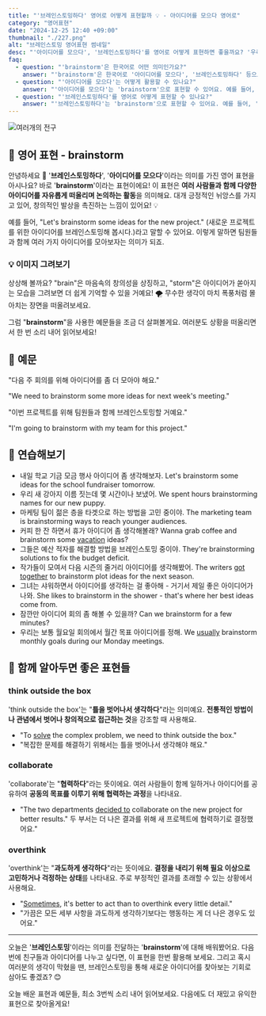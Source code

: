 ```yaml
---
title: "'브레인스토밍하다' 영어로 어떻게 표현할까 💡 - 아이디어를 모으다 영어로"
category: "영어표현"
date: "2024-12-25 12:40 +09:00"
thumbnail: "./227.png"
alt: "브레인스토밍 영어표현 썸네일"
desc: "'아이디어를 모으다', '브레인스토밍하다'를 영어로 어떻게 표현하면 좋을까요? '우리 회의에서 새로운 마케팅 아이디어를 모아보자', '우리는 프로젝트를 위해 브레인스토밍 할 거야' 등을 영어로 표현하는 법을 배워봅시다. 다양한 예문을 통해서 연습하고 본인의 표현으로 만들어 보세요."
faq:
  - question: "'brainstorm'은 한국어로 어떤 의미인가요?"
    answer: "'brainstorm'은 한국어로 '아이디어를 모으다', '브레인스토밍하다' 등으로 번역될 수 있어요. 주로 창의적인 아이디어를 자유롭게 나누는 과정에서 사용해요."
  - question: "'아이디어를 모으다'는 어떻게 활용할 수 있나요?"
    answer: "'아이디어를 모으다'는 'brainstorm'으로 표현할 수 있어요. 예를 들어, '우리 회의에서 새로운 마케팅 아이디어를 모아보자'는 'Let's brainstorm new marketing ideas in our meeting'으로 말할 수 있어요."
  - question: "'브레인스토밍하다'를 영어로 어떻게 표현할 수 있나요?"
    answer: "'브레인스토밍하다'는 'brainstorm'으로 표현할 수 있어요. 예를 들어, '우리는 프로젝트를 위해 브레인스토밍 할 거야'는 'We are going to brainstorm for the project'로 말할 수 있어요."
---
```


![여러개의 전구](./227-1.jpg)

## 🌟 영어 표현 - brainstorm

안녕하세요 👋 '**브레인스토밍하다**', '**아이디어를 모으다**'이라는 의미를 가진 영어 표현을 아시나요? 바로 '**brainstorm**'이라는 표현이에요! 이 표현은 **여러 사람들과 함께 다양한 아이디어를 자유롭게 떠올리며 논의하는 활동**을 의미해요. 대개 긍정적인 뉘앙스를 가지고 있어, 창의적인 발상을 촉진하는 느낌이 있어요! 💡

예를 들어, "Let's brainstorm some ideas for the new project." (새로운 프로젝트를 위한 아이디어를 브레인스토밍해 봅시다.)라고 말할 수 있어요. 이렇게 말하면 팀원들과 함께 여러 가지 아이디어를 모아보자는 의미가 되죠.

### 💡 이미지 그려보기

상상해 볼까요? "brain"은 마음속의 창의성을 상징하고, "storm"은 아이디어가 쏟아지는 모습을 그려보면 더 쉽게 기억할 수 있을 거예요! 🌪️ 무수한 생각이 마치 폭풍처럼 몰아치는 장면을 떠올려보세요.

그럼 "**brainstorm**"을 사용한 예문들을 조금 더 살펴볼게요. 여러분도 상황을 떠올리면서 한 번 소리 내어 읽어보세요!

## 📖 예문

"다음 주 회의를 위해 아이디어를 좀 더 모아야 해요."

"We need to brainstorm some more ideas for next week's meeting."

"이번 프로젝트를 위해 팀원들과 함께 브레인스토밍할 거예요."

"I'm going to brainstorm with my team for this project."

## 💬 연습해보기

<ul data-interactive-list>
  <li data-interactive-item>
    <span data-toggler>내일 학교 기금 모금 행사 아이디어 좀 생각해보자.</span>
    <span data-answer>Let's brainstorm some ideas for the school fundraiser tomorrow.</span>
  </li>
  <li data-interactive-item>
    <span data-toggler>우리 새 강아지 이름 짓는데 몇 시간이나 보냈어.</span>
    <span data-answer>We spent hours brainstorming names for our new puppy.</span>
  </li>
  <li data-interactive-item>
    <span data-toggler>마케팅 팀이 젊은 층을 타겟으로 하는 방법을 고민 중이야.</span>
    <span data-answer>The marketing team is brainstorming ways to reach younger audiences.</span>
  </li>
  <li data-interactive-item>
    <span data-toggler>커피 한 잔 하면서 휴가 아이디어 좀 생각해볼래?</span>
    <span data-answer>Wanna grab coffee and brainstorm some <a href="/blog/in-english/516.vacation/">vacation</a> ideas?</span>
  </li>
  <li data-interactive-item>
    <span data-toggler>그들은 예산 적자를 해결할 방법을 브레인스토밍 중이야.</span>
    <span data-answer>They're brainstorming solutions to fix the budget deficit.</span>
  </li>
  <li data-interactive-item>
    <span data-toggler>작가들이 모여서 다음 시즌의 줄거리 아이디어를 생각해봤어.</span>
    <span data-answer>The writers <a href="/blog/in-english/158.get-together/">got together</a> to brainstorm plot ideas for the next season.</span>
  </li>
  <li data-interactive-item>
    <span data-toggler>그녀는 샤워하면서 아이디어를 생각하는 걸 좋아해 - 거기서 제일 좋은 아이디어가 나와.</span>
    <span data-answer>She likes to brainstorm in the shower - that's where her best ideas come from.</span>
  </li>
  <li data-interactive-item>
    <span data-toggler>잠깐만 아이디어 회의 좀 해볼 수 있을까?</span>
    <span data-answer>Can we brainstorm for a few minutes?</span>
  </li>
  <li data-interactive-item>
    <span data-toggler>우리는 보통 월요일 회의에서 월간 목표 아이디어를 정해.</span>
    <span data-answer>We <a href="/blog/in-english/017.usually/">usually</a> brainstorm monthly goals during our Monday meetings.</span>
  </li>
</ul>

## 🤝 함께 알아두면 좋은 표현들

### think outside the box

'think outside the box'는 "**틀을 벗어나서 생각하다**"라는 의미예요. **전통적인 방법이나 관념에서 벗어나 창의적으로 접근하는 것**을 강조할 때 사용해요.

- "To [solve](/blog/in-english/455.solve/) the complex problem, we need to think outside the box."
- "복잡한 문제를 해결하기 위해서는 틀을 벗어나서 생각해야 해요."

### collaborate

'collaborate'는 "**협력하다**"라는 뜻이에요. 여러 사람들이 함께 일하거나 아이디어를 공유하여 **공동의 목표를 이루기 위해 협력하는 과정**을 나타내요.

- "The two departments [decided to](/blog/in-english/062.decide-to/) collaborate on the new project for better results."
  두 부서는 더 나은 결과를 위해 새 프로젝트에 협력하기로 결정했어요."

### overthink

'overthink'는 "**과도하게 생각하다**"라는 뜻이에요. **결정을 내리기 위해 필요 이상으로 고민하거나 걱정하는 상태**를 나타내요. 주로 부정적인 결과를 초래할 수 있는 상황에서 사용해요.

- "[Sometimes](/blog/in-english/270.sometimes/), it's better to act than to overthink every little detail."
- "가끔은 모든 세부 사항을 과도하게 생각하기보다는 행동하는 게 더 나은 경우도 있어요."

---

오늘은 '**브레인스토밍**'이라는 의미를 전달하는 '**brainstorm**'에 대해 배워봤어요. 다음번에 친구들과 아이디어를 나누고 싶다면, 이 표현을 한번 활용해 보세요. 그리고 혹시 여러분의 생각이 막혔을 땐, 브레인스토밍을 통해 새로운 아이디어를 찾아보는 기회로 삼아도 좋겠죠? 😊

오늘 배운 표현과 예문들, 최소 3번씩 소리 내어 읽어보세요. 다음에도 더 재밌고 유익한 표현으로 찾아올게요!
